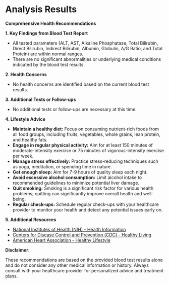 # Analysis Results

**Comprehensive Health Recommendations**

**1. Key Findings from Blood Test Report**

* All tested parameters (ALT, AST, Alkaline Phosphatase, Total Bilirubin, Direct Bilirubin, Indirect Bilirubin, Albumin, Globulin, A/G Ratio, and Total Protein) are within normal ranges.
* There are no significant abnormalities or underlying medical conditions indicated by the blood test results.

**2. Health Concerns**

* No health concerns are identified based on the current blood test results.

**3. Additional Tests or Follow-ups**

* No additional tests or follow-ups are necessary at this time.

**4. Lifestyle Advice**

* **Maintain a healthy diet:** Focus on consuming nutrient-rich foods from all food groups, including fruits, vegetables, whole grains, lean protein, and healthy fats.
* **Engage in regular physical activity:** Aim for at least 150 minutes of moderate-intensity exercise or 75 minutes of vigorous-intensity exercise per week.
* **Manage stress effectively:** Practice stress-reducing techniques such as yoga, meditation, or spending time in nature.
* **Get enough sleep:** Aim for 7-9 hours of quality sleep each night.
* **Avoid excessive alcohol consumption:** Limit alcohol intake to recommended guidelines to minimize potential liver damage.
* **Quit smoking:** Smoking is a significant risk factor for various health problems; quitting can significantly improve overall health and well-being.
* **Regular check-ups:** Schedule regular check-ups with your healthcare provider to monitor your health and detect any potential issues early on.

**5. Additional Resources**

* [National Institutes of Health (NIH) - Health Information](https://www.nih.gov/)
* [Centers for Disease Control and Prevention (CDC) - Healthy Living](https://www.cdc.gov/healthyliving/)
* [American Heart Association - Healthy Lifestyle](https://www.heart.org/en/healthy-living)

**Disclaimer:**

These recommendations are based on the provided blood test results alone and do not consider any other medical information or history. Always consult with your healthcare provider for personalized advice and treatment plans.
